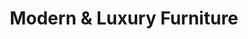 ---
title: "Modern & Luxury Furniture"
url: /ipswich/modern-and-luxury-furniture-star-lane/
shop: furniture
---
